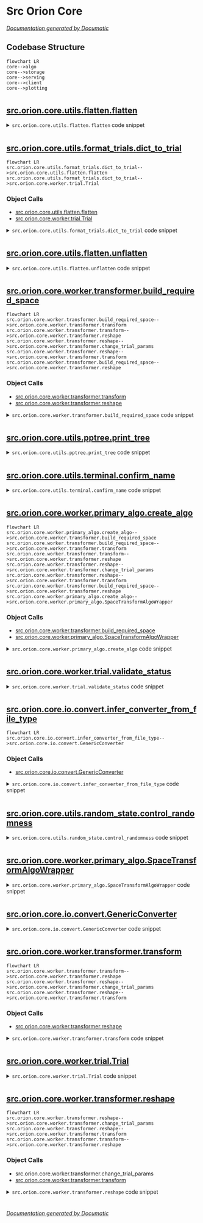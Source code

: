 # Src Orion Core

[_Documentation generated by Documatic_](https://www.documatic.com)

<!---Documatic-section-Codebase Structure-start--->
## Codebase Structure

<!---Documatic-block-system_architecture-start--->
```mermaid
flowchart LR
core-->algo
core-->storage
core-->serving
core-->client
core-->plotting
```
<!---Documatic-block-system_architecture-end--->

# #
<!---Documatic-section-Codebase Structure-end--->

<!---Documatic-section-src.orion.core.utils.flatten.flatten-start--->
## [src.orion.core.utils.flatten.flatten](6-src_orion_core.md#src.orion.core.utils.flatten.flatten)

<!---Documatic-section-flatten-start--->
<!---Documatic-block-src.orion.core.utils.flatten.flatten-start--->
<details>
	<summary><code>src.orion.core.utils.flatten.flatten</code> code snippet</summary>

```python
def flatten(dictionary):

    def _flatten(dictionary):
        if dictionary == {}:
            return dictionary
        (key, value) = dictionary.popitem()
        if not isinstance(value, dict) or not value:
            new_dictionary = {key: value}
            new_dictionary.update(flatten(dictionary))
            return new_dictionary
        flat_sub_dictionary = flatten(value)
        for flat_sub_key in list(flat_sub_dictionary.keys()):
            flat_key = key + '.' + flat_sub_key
            flat_sub_dictionary[flat_key] = flat_sub_dictionary.pop(flat_sub_key)
        new_dictionary = flat_sub_dictionary
        new_dictionary.update(flatten(dictionary))
        return new_dictionary
    return _flatten(copy.deepcopy(dictionary))
```
</details>
<!---Documatic-block-src.orion.core.utils.flatten.flatten-end--->
<!---Documatic-section-flatten-end--->

# #
<!---Documatic-section-src.orion.core.utils.flatten.flatten-end--->

<!---Documatic-section-src.orion.core.utils.format_trials.dict_to_trial-start--->
## [src.orion.core.utils.format_trials.dict_to_trial](6-src_orion_core.md#src.orion.core.utils.format_trials.dict_to_trial)

<!---Documatic-section-dict_to_trial-start--->
```mermaid
flowchart LR
src.orion.core.utils.format_trials.dict_to_trial-->src.orion.core.utils.flatten.flatten
src.orion.core.utils.format_trials.dict_to_trial-->src.orion.core.worker.trial.Trial
```

### Object Calls

* [src.orion.core.utils.flatten.flatten](6-src_orion_core.md#src.orion.core.utils.flatten.flatten)
* [src.orion.core.worker.trial.Trial](6-src_orion_core.md#src.orion.core.worker.trial.Trial)

<!---Documatic-block-src.orion.core.utils.format_trials.dict_to_trial-start--->
<details>
	<summary><code>src.orion.core.utils.format_trials.dict_to_trial</code> code snippet</summary>

```python
def dict_to_trial(data, space):
    data = flatten(data)
    params = []
    for (name, dim) in space.items():
        if name not in data and dim.default_value is dim.NO_DEFAULT_VALUE:
            raise ValueError(f'Dimension {name} not specified and does not have a default value.')
        value = data.get(name, dim.default_value)
        params.append(dict(name=dim.name, type=dim.type, value=value))
    trial = Trial(params=params)
    if trial not in space:
        error_msg = f'Parameters values {trial.params} are outside of space {space}'
        raise ValueError(error_msg)
    return trial
```
</details>
<!---Documatic-block-src.orion.core.utils.format_trials.dict_to_trial-end--->
<!---Documatic-section-dict_to_trial-end--->

# #
<!---Documatic-section-src.orion.core.utils.format_trials.dict_to_trial-end--->

<!---Documatic-section-src.orion.core.utils.flatten.unflatten-start--->
## [src.orion.core.utils.flatten.unflatten](6-src_orion_core.md#src.orion.core.utils.flatten.unflatten)

<!---Documatic-section-unflatten-start--->
<!---Documatic-block-src.orion.core.utils.flatten.unflatten-start--->
<details>
	<summary><code>src.orion.core.utils.flatten.unflatten</code> code snippet</summary>

```python
def unflatten(dictionary):
    unflattened_dictionary = {}
    for (key, value) in dictionary.items():
        parts = key.split('.')
        sub_dictionary = unflattened_dictionary
        for part in parts[:-1]:
            if part not in sub_dictionary:
                sub_dictionary[part] = {}
            sub_dictionary = sub_dictionary[part]
        sub_dictionary[parts[-1]] = value
    return unflattened_dictionary
```
</details>
<!---Documatic-block-src.orion.core.utils.flatten.unflatten-end--->
<!---Documatic-section-unflatten-end--->

# #
<!---Documatic-section-src.orion.core.utils.flatten.unflatten-end--->

<!---Documatic-section-src.orion.core.worker.transformer.build_required_space-start--->
## [src.orion.core.worker.transformer.build_required_space](6-src_orion_core.md#src.orion.core.worker.transformer.build_required_space)

<!---Documatic-section-build_required_space-start--->
```mermaid
flowchart LR
src.orion.core.worker.transformer.build_required_space-->src.orion.core.worker.transformer.transform
src.orion.core.worker.transformer.transform-->src.orion.core.worker.transformer.reshape
src.orion.core.worker.transformer.reshape-->src.orion.core.worker.transformer.change_trial_params
src.orion.core.worker.transformer.reshape-->src.orion.core.worker.transformer.transform
src.orion.core.worker.transformer.build_required_space-->src.orion.core.worker.transformer.reshape
```

### Object Calls

* [src.orion.core.worker.transformer.transform](6-src_orion_core.md#src.orion.core.worker.transformer.transform)
* [src.orion.core.worker.transformer.reshape](6-src_orion_core.md#src.orion.core.worker.transformer.reshape)

<!---Documatic-block-src.orion.core.worker.transformer.build_required_space-start--->
<details>
	<summary><code>src.orion.core.worker.transformer.build_required_space</code> code snippet</summary>

```python
def build_required_space(original_space, type_requirement=None, shape_requirement=None, dist_requirement=None):
    space = transform(original_space, type_requirement, dist_requirement)
    space = reshape(space, shape_requirement)
    return space
```
</details>
<!---Documatic-block-src.orion.core.worker.transformer.build_required_space-end--->
<!---Documatic-section-build_required_space-end--->

# #
<!---Documatic-section-src.orion.core.worker.transformer.build_required_space-end--->

<!---Documatic-section-src.orion.core.utils.pptree.print_tree-start--->
## [src.orion.core.utils.pptree.print_tree](6-src_orion_core.md#src.orion.core.utils.pptree.print_tree)

<!---Documatic-section-print_tree-start--->
<!---Documatic-block-src.orion.core.utils.pptree.print_tree-start--->
<details>
	<summary><code>src.orion.core.utils.pptree.print_tree</code> code snippet</summary>

```python
def print_tree(current_node, childattr='children', nameattr='name', indent='', last='updown'):
    if hasattr(current_node, nameattr):
        name = lambda node: getattr(node, nameattr)
    else:
        name = lambda node: str(node)
    children = lambda node: getattr(node, childattr)
    nb_children = lambda node: sum((nb_children(child) for child in children(node))) + 1
    size_branch = {child: nb_children(child) for child in children(current_node)}
    ' Creation of balanced lists for "up" branch and "down" branch. '
    up = sorted(children(current_node), key=lambda node: nb_children(node))
    down = []
    while up and sum((size_branch[node] for node in down)) < sum((size_branch[node] for node in up)):
        down.append(up.pop())
    ' Printing of "up" branch. '
    for child in up:
        next_last = 'up' if up.index(child) == 0 else ''
        next_indent = '{}{}{}'.format(indent, ' ' if 'up' in last else '│', ' ' * len(name(current_node)))
        print_tree(child, childattr, nameattr, next_indent, next_last)
    ' Printing of current node. '
    if last == 'up':
        start_shape = '┌'
    elif last == 'down':
        start_shape = '└'
    elif last == 'updown':
        start_shape = ' '
    else:
        start_shape = '├'
    if up:
        end_shape = '┤'
    elif down:
        end_shape = '┐'
    else:
        end_shape = ''
    print(f'{indent}{start_shape}{name(current_node)}{end_shape}')
    ' Printing of "down" branch. '
    for child in down:
        next_last = 'down' if down.index(child) is len(down) - 1 else ''
        next_indent = '{}{}{}'.format(indent, ' ' if 'down' in last else '│', ' ' * len(name(current_node)))
        print_tree(child, childattr, nameattr, next_indent, next_last)
```
</details>
<!---Documatic-block-src.orion.core.utils.pptree.print_tree-end--->
<!---Documatic-section-print_tree-end--->

# #
<!---Documatic-section-src.orion.core.utils.pptree.print_tree-end--->

<!---Documatic-section-src.orion.core.utils.terminal.confirm_name-start--->
## [src.orion.core.utils.terminal.confirm_name](6-src_orion_core.md#src.orion.core.utils.terminal.confirm_name)

<!---Documatic-section-confirm_name-start--->
<!---Documatic-block-src.orion.core.utils.terminal.confirm_name-start--->
<details>
	<summary><code>src.orion.core.utils.terminal.confirm_name</code> code snippet</summary>

```python
def confirm_name(message, name, force=False):
    if force:
        print(message)
        print('FORCED')
        return True
    answer = input(message)
    return answer.strip() == name
```
</details>
<!---Documatic-block-src.orion.core.utils.terminal.confirm_name-end--->
<!---Documatic-section-confirm_name-end--->

# #
<!---Documatic-section-src.orion.core.utils.terminal.confirm_name-end--->

<!---Documatic-section-src.orion.core.worker.primary_algo.create_algo-start--->
## [src.orion.core.worker.primary_algo.create_algo](6-src_orion_core.md#src.orion.core.worker.primary_algo.create_algo)

<!---Documatic-section-create_algo-start--->
```mermaid
flowchart LR
src.orion.core.worker.primary_algo.create_algo-->src.orion.core.worker.transformer.build_required_space
src.orion.core.worker.transformer.build_required_space-->src.orion.core.worker.transformer.transform
src.orion.core.worker.transformer.transform-->src.orion.core.worker.transformer.reshape
src.orion.core.worker.transformer.reshape-->src.orion.core.worker.transformer.change_trial_params
src.orion.core.worker.transformer.reshape-->src.orion.core.worker.transformer.transform
src.orion.core.worker.transformer.build_required_space-->src.orion.core.worker.transformer.reshape
src.orion.core.worker.primary_algo.create_algo-->src.orion.core.worker.primary_algo.SpaceTransformAlgoWrapper
```

### Object Calls

* [src.orion.core.worker.transformer.build_required_space](6-src_orion_core.md#src.orion.core.worker.transformer.build_required_space)
* [src.orion.core.worker.primary_algo.SpaceTransformAlgoWrapper](6-src_orion_core.md#src.orion.core.worker.primary_algo.SpaceTransformAlgoWrapper)

<!---Documatic-block-src.orion.core.worker.primary_algo.create_algo-start--->
<details>
	<summary><code>src.orion.core.worker.primary_algo.create_algo</code> code snippet</summary>

```python
def create_algo(algo_type: type[AlgoT], space: Space, **algo_kwargs) -> SpaceTransformAlgoWrapper[AlgoT]:
    original_space = space
    from orion.core.worker.transformer import build_required_space
    transformed_space = build_required_space(space, type_requirement=algo_type.requires_type, shape_requirement=algo_type.requires_shape, dist_requirement=algo_type.requires_dist)
    algorithm = algo_type(transformed_space, **algo_kwargs)
    wrapped_algo = SpaceTransformAlgoWrapper(algorithm=algorithm, space=original_space)
    return wrapped_algo
```
</details>
<!---Documatic-block-src.orion.core.worker.primary_algo.create_algo-end--->
<!---Documatic-section-create_algo-end--->

# #
<!---Documatic-section-src.orion.core.worker.primary_algo.create_algo-end--->

<!---Documatic-section-src.orion.core.worker.trial.validate_status-start--->
## [src.orion.core.worker.trial.validate_status](6-src_orion_core.md#src.orion.core.worker.trial.validate_status)

<!---Documatic-section-validate_status-start--->
<!---Documatic-block-src.orion.core.worker.trial.validate_status-start--->
<details>
	<summary><code>src.orion.core.worker.trial.validate_status</code> code snippet</summary>

```python
def validate_status(status):
    if status is not None and status not in Trial.allowed_stati:
        raise ValueError(f'Given status `{status}` not one of: {Trial.allowed_stati}')
```
</details>
<!---Documatic-block-src.orion.core.worker.trial.validate_status-end--->
<!---Documatic-section-validate_status-end--->

# #
<!---Documatic-section-src.orion.core.worker.trial.validate_status-end--->

<!---Documatic-section-src.orion.core.io.convert.infer_converter_from_file_type-start--->
## [src.orion.core.io.convert.infer_converter_from_file_type](6-src_orion_core.md#src.orion.core.io.convert.infer_converter_from_file_type)

<!---Documatic-section-infer_converter_from_file_type-start--->
```mermaid
flowchart LR
src.orion.core.io.convert.infer_converter_from_file_type-->src.orion.core.io.convert.GenericConverter
```

### Object Calls

* [src.orion.core.io.convert.GenericConverter](6-src_orion_core.md#src.orion.core.io.convert.GenericConverter)

<!---Documatic-block-src.orion.core.io.convert.infer_converter_from_file_type-start--->
<details>
	<summary><code>src.orion.core.io.convert.infer_converter_from_file_type</code> code snippet</summary>

```python
def infer_converter_from_file_type(config_path, regex=None, default_keyword=''):
    (_, ext_type) = os.path.splitext(os.path.abspath(config_path))
    for klass in config_converter_factory.get_classes().values():
        if ext_type in klass.file_extensions:
            return klass()
    if regex is None:
        return GenericConverter(expression_prefix=default_keyword)
    return GenericConverter(regex, expression_prefix=default_keyword)
```
</details>
<!---Documatic-block-src.orion.core.io.convert.infer_converter_from_file_type-end--->
<!---Documatic-section-infer_converter_from_file_type-end--->

# #
<!---Documatic-section-src.orion.core.io.convert.infer_converter_from_file_type-end--->

<!---Documatic-section-src.orion.core.utils.random_state.control_randomness-start--->
## [src.orion.core.utils.random_state.control_randomness](6-src_orion_core.md#src.orion.core.utils.random_state.control_randomness)

<!---Documatic-section-control_randomness-start--->
<!---Documatic-block-src.orion.core.utils.random_state.control_randomness-start--->
<details>
	<summary><code>src.orion.core.utils.random_state.control_randomness</code> code snippet</summary>

```python
@contextmanager
def control_randomness(has_random_state: HasRandomState):
    if has_random_state.random_state is None:
        yield
        return
    initial_rng_state = RandomState.current()
    has_random_state.random_state.set()
    yield
    has_random_state.random_state = RandomState.current()
    initial_rng_state.set()
```
</details>
<!---Documatic-block-src.orion.core.utils.random_state.control_randomness-end--->
<!---Documatic-section-control_randomness-end--->

# #
<!---Documatic-section-src.orion.core.utils.random_state.control_randomness-end--->

<!---Documatic-section-src.orion.core.worker.primary_algo.SpaceTransformAlgoWrapper-start--->
## [src.orion.core.worker.primary_algo.SpaceTransformAlgoWrapper](6-src_orion_core.md#src.orion.core.worker.primary_algo.SpaceTransformAlgoWrapper)

<!---Documatic-section-SpaceTransformAlgoWrapper-start--->
<!---Documatic-block-src.orion.core.worker.primary_algo.SpaceTransformAlgoWrapper-start--->
<details>
	<summary><code>src.orion.core.worker.primary_algo.SpaceTransformAlgoWrapper</code> code snippet</summary>

```python
class SpaceTransformAlgoWrapper(BaseAlgorithm, Generic[AlgoT]):

    def __init__(self, space: Space, algorithm: AlgoT):
        super().__init__(space=space)
        self.algorithm: AlgoT = algorithm
        self.registry = Registry()
        self.registry_mapping = RegistryMapping(original_registry=self.registry, transformed_registry=self.algorithm.registry)
        self.max_suggest_attempts = 100

    @property
    def original_space(self) -> Space:
        """The original space (before transformations).
        This is exposed to the outside, but not to the wrapped algorithm.
        """
        return self._space

    @property
    def transformed_space(self) -> TransformedSpace:
        """The transformed space (after transformations).
        This is only exposed to the wrapped algo, not to classes outside of this.
        """
        return self.algorithm.space

    def seed_rng(self, seed: int | Sequence[int] | None) -> None:
        """Seed the state of the algorithm's random number generator."""
        self.algorithm.seed_rng(seed)

    @property
    def state_dict(self) -> dict:
        """Return a state dict that can be used to reset the state of the algorithm."""
        return copy.deepcopy({'algorithm': self.algorithm.state_dict, 'registry': self.registry.state_dict, 'registry_mapping': self.registry_mapping.state_dict})

    def set_state(self, state_dict: dict) -> None:
        """Reset the state of the algorithm based on the given state_dict

        :param state_dict: Dictionary representing state of an algorithm
        """
        state_dict = copy.deepcopy(state_dict)
        self.algorithm.set_state(state_dict['algorithm'])
        self.registry.set_state(state_dict['registry'])
        self.registry_mapping.set_state(state_dict['registry_mapping'])

    def suggest(self, num: int) -> list[Trial]:
        """Suggest a `num` of new sets of parameters.

        Parameters
        ----------
        num: int
            Number of trials to suggest. The algorithm may return less than the number of trials
            requested.

        Returns
        -------
        list of trials
            A list of trials representing values suggested by the algorithm. The algorithm may opt
            out if it cannot make a good suggestion at the moment (it may be waiting for other
            trials to complete), in which case it will return an empty list.

        Notes
        -----
        New parameters must be compliant with the problem's domain `orion.algo.space.Space`.

        """
        trials: list[Trial] = []
        for suggest_attempt in range(1, self.max_suggest_attempts + 1):
            transformed_trials: list[Trial] | None = self.algorithm.suggest(num)
            transformed_trials = transformed_trials or []
            for transformed_trial in transformed_trials:
                if transformed_trial not in self.transformed_space:
                    raise ValueError(f'Trial {transformed_trial.id} not contained in space:\nParams: {transformed_trial.params}\nSpace: {self.transformed_space}')
                original = self.transformed_space.reverse(transformed_trial)
                if transformed_trial.parent:
                    original_parent = get_original_parent(self.algorithm.registry, self.transformed_space, transformed_trial.parent)
                    if original_parent.id not in self.registry:
                        raise KeyError(f'Parent with id {original_parent.id} is not registered.')
                    original.parent = original_parent.id
                if original in self.registry:
                    logger.debug('Already have a trial that matches %s in the registry.', original)
                    original = self.registry.get_existing(original)
                    logger.debug('Matching trial (with results/status): %s', original)
                    transformed_trial = _copy_status_and_results(original_trial=original, transformed_trial=transformed_trial)
                    logger.debug('Transformed trial (with results/status): %s', transformed_trial)
                    self.algorithm.observe([transformed_trial])
                else:
                    self.registry.register(original)
                    trials.append(original)
                self.registry_mapping.register(original, transformed_trial)
            if trials:
                if suggest_attempt > 1:
                    logger.debug(f'Succeeded in suggesting new trials after {suggest_attempt} attempts.')
                return trials
            if self.is_done:
                logger.debug(f'Algorithm is done! (after {suggest_attempt} sampling attempts).')
                break
        logger.warning(f'Unable to sample a new trial from the algorithm, even after {self.max_suggest_attempts} attempts! Returning an empty list.')
        return []

    def observe(self, trials: list[Trial]) -> None:
        """Observe evaluated trials.

        .. seealso:: `orion.algo.base.BaseAlgorithm.observe`
        """
        for trial in trials:
            self.registry.register(trial)
            transformed_trials = self.registry_mapping.get_trials(trial)
            transformed_trials = [_copy_status_and_results(original_trial=trial, transformed_trial=transformed_trial) for transformed_trial in transformed_trials]
            if not transformed_trials:
                transformed_trial = self.transformed_space.transform(trial)
                transformed_trial = _copy_status_and_results(original_trial=trial, transformed_trial=transformed_trial)
                transformed_trials = [transformed_trial]
                logger.debug(f"Observing trial {trial} (transformed as {transformed_trial}), even though it wasn't suggested by the algorithm.")
                self.registry.register(trial)
                self.registry_mapping.register(trial, transformed_trial)
            self.algorithm.observe(transformed_trials)

    def has_suggested(self, trial: Trial) -> bool:
        """Whether the algorithm has suggested a given trial.

        .. seealso:: `orion.algo.base.BaseAlgorithm.has_suggested`
        """
        return self.registry.has_suggested(trial)

    def has_observed(self, trial: Trial) -> bool:
        """Whether the algorithm has observed a given trial.

        .. seealso:: `orion.algo.base.BaseAlgorithm.has_observed`
        """
        return self.registry.has_observed(trial)

    @property
    def n_suggested(self) -> int:
        """Number of trials suggested by the algorithm"""
        return len(self.registry)

    @property
    def n_observed(self) -> int:
        """Number of completed trials observed by the algorithm."""
        return sum((self.has_observed(trial) for trial in self.registry))

    @property
    def is_done(self) -> bool:
        """Return True if the wrapper or the wrapped algorithm is done."""
        return super().is_done or self.algorithm.is_done

    def score(self, trial: Trial) -> float:
        """Allow algorithm to evaluate `point` based on a prediction about
        this parameter set's performance. Return a subjective measure of expected
        performance.

        By default, return the same score any parameter (no preference).
        """
        self._verify_trial(trial)
        return self.algorithm.score(self.transformed_space.transform(trial))

    def judge(self, trial: Trial, measurements: Any) -> dict | None:
        """Inform an algorithm about online `measurements` of a running trial.

        The algorithm can return a dictionary of data which will be provided
        as a response to the running environment. Default is None response.

        """
        self._verify_trial(trial)
        return self.algorithm.judge(self.transformed_space.transform(trial), measurements)

    def should_suspend(self, trial: Trial) -> bool:
        """Allow algorithm to decide whether a particular running trial is still
        worth to complete its evaluation, based on information provided by the
        `judge` method.

        """
        self._verify_trial(trial)
        return self.algorithm.should_suspend(trial)

    @property
    def configuration(self) -> dict:
        """Return tunable elements of this algorithm in a dictionary form
        appropriate for saving.
        """
        return self.algorithm.configuration

    @property
    def space(self) -> Space:
        """Domain of problem associated with this algorithm's instance.

        .. note:: Redefining property here without setter, denies base class' setter.
        """
        return self._space

    @property
    def fidelity_index(self) -> str | None:
        """Compute the index of the space where fidelity is.

        Returns None if there is no fidelity dimension.
        """
        return self.algorithm.fidelity_index

    def _verify_trial(self, trial: Trial, space: Space | None=None) -> None:
        if space is None:
            space = self.space
        if trial not in space:
            raise ValueError(f'Trial {trial.id} not contained in space:\nParams: {trial.params}\nSpace: {space}')
```
</details>
<!---Documatic-block-src.orion.core.worker.primary_algo.SpaceTransformAlgoWrapper-end--->
<!---Documatic-section-SpaceTransformAlgoWrapper-end--->

# #
<!---Documatic-section-src.orion.core.worker.primary_algo.SpaceTransformAlgoWrapper-end--->

<!---Documatic-section-src.orion.core.io.convert.GenericConverter-start--->
## [src.orion.core.io.convert.GenericConverter](6-src_orion_core.md#src.orion.core.io.convert.GenericConverter)

<!---Documatic-section-GenericConverter-start--->
<!---Documatic-block-src.orion.core.io.convert.GenericConverter-start--->
<details>
	<summary><code>src.orion.core.io.convert.GenericConverter</code> code snippet</summary>

```python
class GenericConverter(BaseConverter):

    def __init__(self, regex='([\\/]?[\\w|\\/|-]+)~([\\+]?.*\\)|\\-|\\>[A-Za-z_]\\w*)', expression_prefix=''):
        """Initialize with the regex expression which will be searched for
        to define a `Dimension`.
        """
        self.re_module = importlib.import_module('re')
        self.regex = self.re_module.compile(regex)
        self.expression_prefix = expression_prefix
        self.template = None
        self.has_leading = {}
        self.conflict_msg = "Namespace conflict in configuration file '{}', under '{}'"

    def get_state_dict(self):
        """Give state dict that can be used to reconstruct the converter"""
        return dict(regex=self.regex.pattern, expression_prefix=self.expression_prefix, template=self.template, has_leading=self.has_leading)

    def set_state_dict(self, state):
        """Reset the converter based on previous state"""
        self.regex = self.re_module.compile(state['regex'])
        self.expression_prefix = state['expression_prefix']
        self.template = state['template']
        self.has_leading = state['has_leading']

    def _raise_conflict(self, path, namespace):
        raise ValueError(self.conflict_msg.format(path, namespace))

    def parse(self, filepath):
        """Read dictionary out of the configuration file.

        Create a template for Python 3 string format and save it as this
        object's state, by substituting '{\\1}' wherever the pattern
        was matched. By default, the first matched group (\\1) corresponds
        with a dimension's namespace.

        .. note:: Namespace in substitution templates does not contain the first '/'.

        Parameters
        ----------
        filepath : str
           Full path to the original user script's configuration.

        """
        with open(filepath, encoding='utf8') as f:
            self.template = f.read()
        pairs = self.regex.findall(self.template)
        ret = dict(pairs)
        if len(pairs) != len(ret):
            namespaces = list(zip(*pairs))[0]
            for name in namespaces:
                if namespaces.count(name) != 1:
                    self._raise_conflict(filepath, name)
        subst = self.re_module.sub('{', '{{', self.template)
        subst = self.re_module.sub('}', '}}', subst)
        (substituted, num_subs) = self.regex.subn('{\\1!s}', subst)
        assert len(ret) == num_subs, f'This means an error in the regex. Report bug. Details::\noriginal: {self.template}\n, regex:{self.regex}'
        self.template = substituted
        ret_nested = nesteddict()
        for (namespace, expression) in ret.items():
            keys = namespace.split('/')
            if not keys[0]:
                keys = keys[1:]
                self.has_leading[namespace[1:]] = '/'
            stuff = ret_nested
            for (i, key) in enumerate(keys[:-1]):
                stuff = stuff[key]
                if isinstance(stuff, str):
                    self._raise_conflict(filepath, '/'.join(keys[:i + 1]))
            if stuff[keys[-1]]:
                self._raise_conflict(filepath, namespace)
            stuff[keys[-1]] = self.expression_prefix + expression
        return ret_nested

    def generate(self, filepath, data):
        """Create a configuration file at `filepath` using dictionary `data`."""
        unnested_data = {}
        stack = deque()
        stack.append(([], data))
        while True:
            try:
                (namespace, stuff) = stack.pop()
            except IndexError:
                break
            if isinstance(stuff, dict):
                for (k, v) in stuff.items():
                    stack.append((['/'.join(namespace + [str(k)])], v))
            else:
                name = namespace[0]
                unnested_data[self.has_leading.get(name, '') + name] = stuff
        document = self.template.format(**unnested_data)
        with open(filepath, 'w', encoding='utf8') as f:
            f.write(document)
```
</details>
<!---Documatic-block-src.orion.core.io.convert.GenericConverter-end--->
<!---Documatic-section-GenericConverter-end--->

# #
<!---Documatic-section-src.orion.core.io.convert.GenericConverter-end--->

<!---Documatic-section-src.orion.core.worker.transformer.transform-start--->
## [src.orion.core.worker.transformer.transform](6-src_orion_core.md#src.orion.core.worker.transformer.transform)

<!---Documatic-section-transform-start--->
```mermaid
flowchart LR
src.orion.core.worker.transformer.transform-->src.orion.core.worker.transformer.reshape
src.orion.core.worker.transformer.reshape-->src.orion.core.worker.transformer.change_trial_params
src.orion.core.worker.transformer.reshape-->src.orion.core.worker.transformer.transform
```

### Object Calls

* [src.orion.core.worker.transformer.reshape](6-src_orion_core.md#src.orion.core.worker.transformer.reshape)

<!---Documatic-block-src.orion.core.worker.transformer.transform-start--->
<details>
	<summary><code>src.orion.core.worker.transformer.transform</code> code snippet</summary>

```python
def transform(original_space, type_requirement, dist_requirement):
    space = TransformedSpace(original_space)
    for dim in original_space.values():
        transformers = build_transform(dim, type_requirement, dist_requirement)
        space.register(TransformedDimension(transformer=Compose(transformers, dim.type), original_dimension=dim))
    return space
```
</details>
<!---Documatic-block-src.orion.core.worker.transformer.transform-end--->
<!---Documatic-section-transform-end--->

# #
<!---Documatic-section-src.orion.core.worker.transformer.transform-end--->

<!---Documatic-section-src.orion.core.worker.trial.Trial-start--->
## [src.orion.core.worker.trial.Trial](6-src_orion_core.md#src.orion.core.worker.trial.Trial)

<!---Documatic-section-Trial-start--->
<!---Documatic-block-src.orion.core.worker.trial.Trial-start--->
<details>
	<summary><code>src.orion.core.worker.trial.Trial</code> code snippet</summary>

```python
class Trial:

    @classmethod
    def build(cls, trial_entries):
        """Builder method for a list of trials.

        :param trial_entries: List of trial representation in dictionary form,
           as expected to be saved in a database.

        :returns: a list of corresponding `Trial` objects.
        """
        trials = []
        for entry in trial_entries:
            trials.append(cls(**entry))
        return trials

    class Value:
        """Container for a value object.

        Attributes
        ----------
        name: str
           A possible named for the quality that this is quantifying.
        type: str
           An identifier with semantic importance for **Oríon**. See
           `Param.type` and `Result.type`.
        value: str or numerical
           value suggested for this dimension of the parameter space.

        """
        __slots__ = ('name', '_type', 'value')
        allowed_types = ()

        def __init__(self, **kwargs):
            """See attributes of `Value` for possible argument for `kwargs`."""
            for attrname in self.__slots__:
                setattr(self, attrname, None)
            for (attrname, value) in kwargs.items():
                setattr(self, attrname, value)
            self._ensure_no_ndarray()

        def _ensure_no_ndarray(self):
            """Make sure the current value is not a `numpy.ndarray`."""
            if hasattr(self, 'value') and hasattr(self.value, 'tolist'):
                self.value = self.value.tolist()

        def to_dict(self):
            """Needed to be able to convert `Value` to `dict` form."""
            ret = dict(name=self.name, type=self.type, value=self.value)
            return ret

        def __eq__(self, other):
            """Test equality based on self.to_dict()"""
            return self.name == other.name and self.type == other.type and (self.value == other.value)

        def __str__(self):
            """Represent partially with a string."""
            ret = '{}(name={}, type={}, value={})'.format(type(self).__name__, repr(self.name), repr(self.type), repr(self.value))
            return ret
        __repr__ = __str__

        @property
        def type(self):
            """For meaning of property type, see `Value.type`."""
            return self._type

        @type.setter
        def type(self, type_):
            if type_ is not None and type_ not in self.allowed_types:
                raise ValueError(f'Given type, {type_}, not one of: {self.allowed_types}')
            self._type = type_

    class Result(Value):
        """Types for a `Result` can be either an evaluation of an 'objective'
        function or of an 'constraint' expression.
        """
        __slots__ = ()
        allowed_types = ('objective', 'constraint', 'gradient', 'statistic', 'lie')

    class Param(Value):
        """Types for a `Param` can be either an integer (discrete value),
        floating precision numerical or a categorical expression (e.g. a string).
        """
        __slots__ = ()
        allowed_types = ('integer', 'real', 'categorical', 'fidelity')
    __slots__ = ('experiment', '_id', '_status', 'worker', '_exp_working_dir', 'heartbeat', 'submit_time', 'start_time', 'end_time', '_results', '_params', 'parent', 'id_override')
    allowed_stati = ('new', 'reserved', 'suspended', 'completed', 'interrupted', 'broken')

    def __init__(self, **kwargs):
        """See attributes of `Trial` for meaning and possible arguments for `kwargs`."""
        for attrname in self.__slots__:
            if attrname in ('_results', '_params'):
                setattr(self, attrname, list())
            else:
                setattr(self, attrname, None)
        self.status = 'new'
        self.id_override = kwargs.pop('_id', None)
        kwargs.pop('id', None)
        kwargs.pop('id_override', None)
        for (attrname, value) in kwargs.items():
            if attrname == 'parents':
                log.info('Trial.parents attribute is deprecated. Value is ignored.')
            elif attrname == 'results':
                attr = getattr(self, attrname)
                for item in value:
                    attr.append(self.Result(**item))
            elif attrname == 'params':
                for item in value:
                    self._params.append(self.Param(**item))
            else:
                setattr(self, attrname, value)

    def branch(self, status='new', params=None):
        """Copy the trial and modify given attributes

        The status attributes will be reset as if trial was new.

        Parameters
        ----------
        status: str, optional
            The status of the new trial. Defaults to 'new'.
        params: dict, optional
            Some parameters to update. A subset of params may be passed. Passing
            non-existing params in current trial will lead to a ValueError.
            Defaults to `None`.

        Raises
        ------
        ValueError
            If some parameters are not present in current trial.
        AttributeError
            If some attribute does not exist in Trial objects.
        """
        if params is None:
            params = {}
        params = copy.deepcopy(params)
        config_params = []
        for param in self._params:
            config_param = param.to_dict()
            if param.name in params:
                config_param['value'] = params.pop(param.name)
            config_params.append(config_param)
        if params:
            raise ValueError(f'Some parameters are not part of base trial: {params}')
        return Trial(experiment=self.experiment, status=status, params=config_params, parent=self.id, exp_working_dir=self.exp_working_dir)

    def to_dict(self):
        """Needed to be able to convert `Trial` to `dict` form."""
        trial_dictionary = dict()
        for attrname in self.__slots__:
            attrname = attrname.lstrip('_')
            trial_dictionary[attrname] = getattr(self, attrname)
        trial_dictionary['results'] = list(map(lambda x: x.to_dict(), self.results))
        trial_dictionary['params'] = list(map(lambda x: x.to_dict(), self._params))
        trial_dictionary['id'] = self.id
        id_override = trial_dictionary.pop('id_override', None)
        if id_override:
            trial_dictionary['_id'] = id_override
        return trial_dictionary

    def __str__(self):
        """Represent partially with a string."""
        return 'Trial(experiment={}, status={}, params={})'.format(repr(self.experiment), repr(self._status), self.format_params(self._params))
    __repr__ = __str__

    @property
    def params(self):
        """Parameters of the trial"""
        return unflatten({param.name: param.value for param in self._params})

    @property
    def results(self):
        """List of results of the trial"""
        return self._results

    @results.setter
    def results(self, results):
        """Verify results before setting the property"""
        objective = self._fetch_one_result_of_type('objective', results)
        if objective is None:
            raise InvalidResult(f'No objective found in results: {results}')
        if not isinstance(objective.value, (float, int)):
            raise InvalidResult('Results must contain a type `objective` with type float/int: {}'.format(objective))
        self._results = results

    def get_working_dir(self, ignore_fidelity=False, ignore_experiment=None, ignore_lie=False, ignore_parent=False):
        if self.exp_working_dir is None:
            raise RuntimeError("Cannot infer trial's working_dir because trial.exp_working_dir is not set.")
        trial_hash = self.compute_trial_hash(self, ignore_fidelity=ignore_fidelity, ignore_experiment=ignore_experiment, ignore_lie=ignore_lie, ignore_parent=ignore_parent)
        return os.path.join(self.exp_working_dir, trial_hash)

    @property
    def working_dir(self):
        """Return the current working directory of the trial."""
        return self.get_working_dir()

    @property
    def exp_working_dir(self):
        """Return the current working directory of the experiment."""
        return self._exp_working_dir

    @exp_working_dir.setter
    def exp_working_dir(self, value):
        """Change the current base working directory of the trial."""
        self._exp_working_dir = value

    @property
    def status(self):
        """For meaning of property type, see `Trial.status`."""
        return self._status

    @status.setter
    def status(self, status):
        validate_status(status)
        self._status = status

    @property
    def id(self):
        """Return hash_name which is also the database key ``id``."""
        return self.__hash__()

    @property
    def legacy_id(self):
        """Backward compatible id

        Deprecated and will be removed in v0.4.0.

        This is equivalent to `Trial.id` prior to v0.2.5.
        """
        return self.compute_trial_hash(self, ignore_experiment=False)

    @property
    def objective(self):
        """Return this trial's objective value if it is evaluated, else None.

        :rtype: `Trial.Result`
        """
        return self._fetch_one_result_of_type('objective')

    @property
    def lie(self):
        """Return this trial's fake objective value if it was set, else None.

        :rtype: `Trial.Result`
        """
        return self._fetch_one_result_of_type('lie')

    @property
    def gradient(self):
        """Return this trial's gradient value if it is evaluated, else None.

        :rtype: `Trial.Result`
        """
        return self._fetch_one_result_of_type('gradient')

    @property
    def constraints(self):
        """
        Return this trial's constraints

        Returns
        -------
        A list of ``Trial.Result`` of type 'constraint'
        """
        return self._fetch_results('constraint', self.results)

    @property
    def statistics(self):
        """
        Return this trial's statistics

        Returns
        -------
        A list of ``Trial.Result`` de type 'statistic'
        """
        return self._fetch_results('statistic', self.results)

    @property
    def hash_name(self):
        """Generate a unique name with an md5sum hash for this `Trial`.

        .. note:: Two trials that have the same `params` must have the same `hash_name`.
        """
        return self.compute_trial_hash(self, ignore_fidelity=False)

    @property
    def hash_params(self):
        """Generate a unique param md5sum hash for this `Trial`.

        .. note:: The params contributing to the hash do not include the fidelity.
        """
        return self.compute_trial_hash(self, ignore_fidelity=True, ignore_lie=True, ignore_parent=True)

    def __eq__(self, other):
        """Whether two trials are equal is based on id alone.

        This includes params, experiment, parent and lie. All other attributes of the
        trials are ignored when comparing them.
        """
        return self.id == other.id

    def __hash__(self):
        """Return the hashname for this trial"""
        return self.hash_name

    @property
    def full_name(self):
        """Generate a unique name using the full definition of parameters."""
        if not self._params or not self.experiment:
            raise ValueError("Cannot distinguish this trial, as 'params' or 'experiment' have not been set.")
        return self.format_values(self._params, sep='-').replace('/', '.')

    def _repr_values(self, values, sep=','):
        """Represent with a string the given values."""
        return Trial.format_values(values, sep)

    def params_repr(self, sep=',', ignore_fidelity=False):
        """Represent with a string the parameters contained in this `Trial` object."""
        return Trial.format_params(self._params, sep)

    @staticmethod
    def format_values(values, sep=','):
        """Represent with a string the given values."""
        return sep.join(map(lambda value: '{0.name}:{0.value}'.format(value), values))

    @staticmethod
    def format_params(params, sep=',', ignore_fidelity=False):
        """Represent with a string the parameters contained in this `Trial` object."""
        if ignore_fidelity:
            params = [x for x in params if x.type != 'fidelity']
        else:
            params = params
        return Trial.format_values(params, sep)

    @staticmethod
    def compute_trial_hash(trial: Trial, ignore_fidelity=False, ignore_experiment=None, ignore_lie=False, ignore_parent=False):
        """Generate a unique param md5sum hash for a given `Trial`"""
        if not trial._params and (not trial.experiment):
            raise ValueError("Cannot distinguish this trial, as 'params' or 'experiment' have not been set.")
        params = Trial.format_params(trial._params, ignore_fidelity=ignore_fidelity)
        if ignore_experiment is not None:
            warnings.warn('Argument ignore_experiment is deprecated and will be removed in v0.3.0. Trial.id does not include experiment id since release v0.2.5.', DeprecationWarning)
        else:
            ignore_experiment = True
        experiment_repr = ''
        if not ignore_experiment and trial.experiment is not None:
            experiment_repr = str(trial.experiment)
        lie_repr = ''
        if not ignore_lie and trial.lie:
            lie_repr = Trial.format_values([trial.lie])
        parent_repr = ''
        if not ignore_parent and trial.parent is not None:
            parent_repr = str(trial.parent)
        return hashlib.md5((params + experiment_repr + lie_repr + parent_repr).encode('utf-8')).hexdigest()

    def _fetch_results(self, type, results):
        """Fetch results for the given type"""
        return [result for result in results if result.type == type]

    def _fetch_one_result_of_type(self, result_type, results=None):
        if results is None:
            results = self.results
        value = self._fetch_results(result_type, results)
        if not value:
            return None
        if len(value) > 1:
            log.warning("Found multiple results of '%s' type:\n%s", result_type, value)
            log.warning('Multi-objective optimization is not currently supported.\nOptimizing according to the first one only: %s', value[0])
        return value[0]
```
</details>
<!---Documatic-block-src.orion.core.worker.trial.Trial-end--->
<!---Documatic-section-Trial-end--->

# #
<!---Documatic-section-src.orion.core.worker.trial.Trial-end--->

<!---Documatic-section-src.orion.core.worker.transformer.reshape-start--->
## [src.orion.core.worker.transformer.reshape](6-src_orion_core.md#src.orion.core.worker.transformer.reshape)

<!---Documatic-section-reshape-start--->
```mermaid
flowchart LR
src.orion.core.worker.transformer.reshape-->src.orion.core.worker.transformer.change_trial_params
src.orion.core.worker.transformer.reshape-->src.orion.core.worker.transformer.transform
src.orion.core.worker.transformer.transform-->src.orion.core.worker.transformer.reshape
```

### Object Calls

* src.orion.core.worker.transformer.change_trial_params
* [src.orion.core.worker.transformer.transform](6-src_orion_core.md#src.orion.core.worker.transformer.transform)

<!---Documatic-block-src.orion.core.worker.transformer.reshape-start--->
<details>
	<summary><code>src.orion.core.worker.transformer.reshape</code> code snippet</summary>

```python
def reshape(space, shape_requirement):
    if shape_requirement is None:
        return space
    reshaped_space = ReshapedSpace(space)
    for (dim_index, dim) in enumerate(space.values()):
        if not dim.shape:
            reshaped_space.register(ReshapedDimension(transformer=Identity(dim.type), original_dimension=dim, index=dim_index))
        else:
            for index in itertools.product(*map(range, dim.shape)):
                key = f"{dim.name}[{','.join(map(str, index))}]"
                reshaped_space.register(ReshapedDimension(transformer=View(dim.shape, index, dim.type), original_dimension=dim, name=key, index=dim_index))
    return reshaped_space
```
</details>
<!---Documatic-block-src.orion.core.worker.transformer.reshape-end--->
<!---Documatic-section-reshape-end--->

# #
<!---Documatic-section-src.orion.core.worker.transformer.reshape-end--->

[_Documentation generated by Documatic_](https://www.documatic.com)